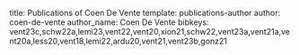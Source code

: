 title: Publications of Coen De Vente
template: publications-author
author: coen-de-vente
author_name: Coen De Vente
bibkeys: vent23c,schw22a,lemi23,vent22,vent20,xion21,schw22,vent23a,vent21a,vent20a,less20,vent18,lemi22,ardu20,vent21,vent23b,gonz21